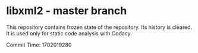 # libxml2 - master branch

This repository contains frozen state of the repository.
Its history is cleared. It is used only for static code
analysis with Codacy.

Commit Time: 1702019280